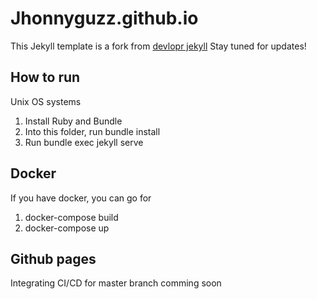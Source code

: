 # Jhonnyguzz.github.io

This Jekyll template is a fork from [devlopr jekyll](https://github.com/sujaykundu777/devlopr-jekyll) Stay tuned for updates!

## How to run

Unix OS systems

1. Install Ruby and Bundle
2. Into this folder, run bundle install
3. Run bundle exec jekyll serve

## Docker

If you have docker, you can go for

1. docker-compose build
2. docker-compose up

## Github pages

Integrating CI/CD for master branch comming soon
